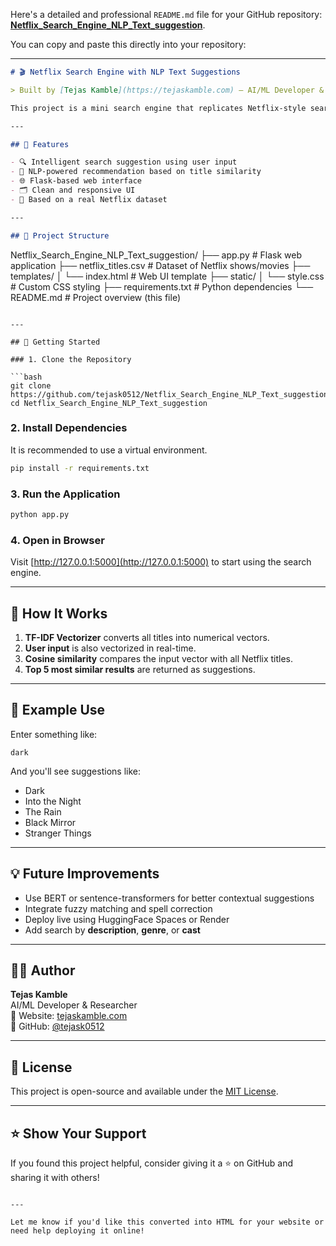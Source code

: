 Here's a detailed and professional `README.md` file for your GitHub repository: **[Netflix_Search_Engine_NLP_Text_suggestion](https://github.com/tejask0512/Netflix_Search_Engine_NLP_Text_suggestion)**.

You can copy and paste this directly into your repository:

---

```markdown
# 🎬 Netflix Search Engine with NLP Text Suggestions

> Built by [Tejas Kamble](https://tejaskamble.com) – AI/ML Developer & Researcher | GitHub: [@tejask0512](https://github.com/tejask0512)

This project is a mini search engine that replicates Netflix-style search suggestions using Natural Language Processing. It uses **TF-IDF vectorization** and **cosine similarity** to return the most relevant titles based on user input.

---

## 📌 Features

- 🔍 Intelligent search suggestion using user input
- 🧠 NLP-powered recommendation based on title similarity
- 🌐 Flask-based web interface
- 🗂️ Clean and responsive UI
- 📄 Based on a real Netflix dataset

---

## 📂 Project Structure

```
Netflix_Search_Engine_NLP_Text_suggestion/
├── app.py                  # Flask web application
├── netflix_titles.csv      # Dataset of Netflix shows/movies
├── templates/
│   └── index.html          # Web UI template
├── static/
│   └── style.css           # Custom CSS styling
├── requirements.txt        # Python dependencies
└── README.md               # Project overview (this file)
```

---

## 🚀 Getting Started

### 1. Clone the Repository

```bash
git clone https://github.com/tejask0512/Netflix_Search_Engine_NLP_Text_suggestion.git
cd Netflix_Search_Engine_NLP_Text_suggestion
```

### 2. Install Dependencies

It is recommended to use a virtual environment.

```bash
pip install -r requirements.txt
```

### 3. Run the Application

```bash
python app.py
```

### 4. Open in Browser

Visit [http://127.0.0.1:5000](http://127.0.0.1:5000) to start using the search engine.

---

## 🧠 How It Works

1. **TF-IDF Vectorizer** converts all titles into numerical vectors.
2. **User input** is also vectorized in real-time.
3. **Cosine similarity** compares the input vector with all Netflix titles.
4. **Top 5 most similar results** are returned as suggestions.

---

## 📝 Example Use

Enter something like:

```
dark
```

And you'll see suggestions like:

- Dark
- Into the Night
- The Rain
- Black Mirror
- Stranger Things

---

## 💡 Future Improvements

- Use BERT or sentence-transformers for better contextual suggestions
- Integrate fuzzy matching and spell correction
- Deploy live using HuggingFace Spaces or Render
- Add search by **description**, **genre**, or **cast**

---

## 👨‍💻 Author

**Tejas Kamble**  
AI/ML Developer & Researcher  
🔗 Website: [tejaskamble.com](https://tejaskamble.com)  
🐙 GitHub: [@tejask0512](https://github.com/tejask0512)

---

## 📄 License

This project is open-source and available under the [MIT License](LICENSE).

---

## ⭐️ Show Your Support

If you found this project helpful, consider giving it a ⭐️ on GitHub and sharing it with others!

```

---

Let me know if you'd like this converted into HTML for your website or need help deploying it online!
